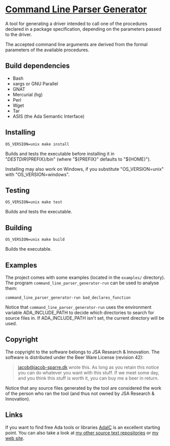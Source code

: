 [Command Line Parser Generator][1]
==================================

A tool for generating a driver intended to call one of the procedures declared
in a package specification, depending on the parameters passed to the driver.

The accepted command line arguments are derived from the formal parameters of
the available procedures.


Build dependencies
------------------

+ Bash
+ xargs or GNU Parallel
+ GNAT
+ Mercurial (hg)
+ Perl
+ Wget
+ Tar
+ ASIS (the Ada Semantic Interface)


Installing
----------

    OS_VERSION=unix make install

Builds and tests the executable before installing it in
"${DESTDIR}${PREFIX}/bin" (where "${PREFIX}" defaults to "${HOME}").

Installing may also work on Windows, if you substitute "OS_VERSION=unix" with
"OS_VERSION=windows".


Testing
-------

    OS_VERSION=unix make test

Builds and tests the executable.


Building
--------

    OS_VERSION=unix make build

Builds the executable.


Examples
--------

The project comes with some examples (located in the `examples/` directory).
The program `command_line_parser_generator-run` can be used to analyse them:

    command_line_parser_generator-run bad_declares_function

Notice that `command_line_parser_generator-run` uses the environment variable
ADA_INCLUDE_PATH to decide which directories to search for source files in.
If ADA_INCLUDE_PATH isn't set, the current directory will be used.


Copyright
---------

The copyright to the software belongs to JSA Research & Innovation.  The
software is distributed under the Beer Ware License (revision 42):

>  <jacob@jacob-sparre.dk> wrote this. As long as you retain this notice
>  you can do whatever you want with this stuff. If we meet some day, and
>  you think this stuff is worth it, you can buy me a beer in return.

Notice that any source files generated by the tool are considered the work of
the person who ran the tool (and thus not owned by JSA Research & Innovation).


Links
-----

If you want to find free Ada tools or libraries [AdaIC][2] is an excellent
starting point.  You can also take a look at
[my other source text repositories][3] or [my web site][4].

[1]: http://repositories.jacob-sparre.dk/command-line-parser-generator "Source text repository"
[2]: http://www.adaic.org/ada-resources/tools-libraries/ "Free Ada Tools and Libraries"
[3]: http://repositories.jacob-sparre.dk/ "My repositories on Bitbucket"
[4]: http://www.jacob-sparre.dk/ "My web site"

